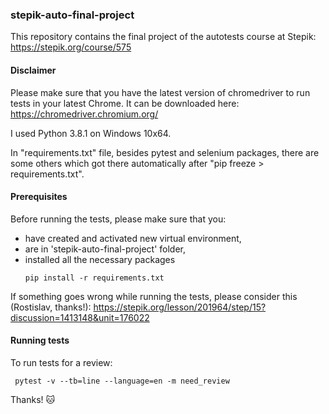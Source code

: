 ### stepik-auto-final-project

This repository contains the final project of the autotests course at Stepik:
https://stepik.org/course/575

#### Disclaimer

Please make sure that you have the latest version of chromedriver to run tests in your latest Chrome. 
It can be downloaded here: https://chromedriver.chromium.org/

I used Python 3.8.1 on Windows 10x64.

In "requirements.txt" file, besides pytest and selenium packages, there are some others which got there automatically after "pip freeze > requirements.txt".

#### Prerequisites

Before running the tests, please make sure that you:
- have created and activated new virtual environment, 
- are in 'stepik-auto-final-project' folder,
- installed all the necessary packages 
    ```
    pip install -r requirements.txt
    ```

If something goes wrong while running the tests, please consider this (Rostislav, thanks!):
https://stepik.org/lesson/201964/step/15?discussion=1413148&unit=176022

#### Running tests

To run tests for a review:
```
 pytest -v --tb=line --language=en -m need_review
```

Thanks! :cat:
